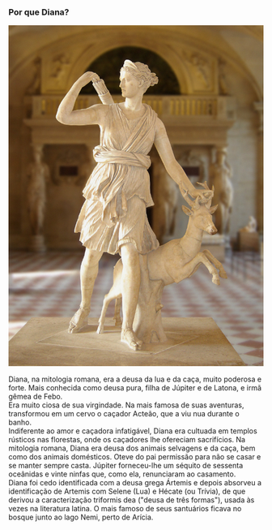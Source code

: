 ### Por que Diana?

![Diana mitologia](../images/12.jpg)

Diana, na mitologia romana, era a deusa da lua e da caça, muito poderosa e forte. Mais conhecida como deusa pura, filha de Júpiter e de Latona, e irmã gêmea de Febo.  
Era muito ciosa de sua virgindade. Na mais famosa de suas aventuras, transformou em um cervo o caçador Acteão, que a viu nua durante o banho.  
Indiferente ao amor e caçadora infatigável, Diana era cultuada em templos rústicos nas florestas, onde os caçadores lhe ofereciam sacrifícios. Na mitologia romana, Diana era deusa dos animais selvagens e da caça, bem como dos animais domésticos. Oteve do pai permissão para não se casar e se manter sempre casta. Júpiter forneceu-lhe um séquito de sessenta oceânidas e vinte ninfas que, como ela, renunciaram ao casamento.  
Diana foi cedo identificada com a deusa grega Ártemis e depois absorveu a identificação de Artemis com Selene \(Lua\) e Hécate \(ou Trívia\), de que derivou a caracterização triformis dea \("deusa de três formas"\), usada às vezes na literatura latina. O mais famoso de seus santuários ficava no bosque junto ao lago Nemi, perto de Arícia.

